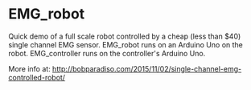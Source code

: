 # EMG_robot

Quick demo of a full scale robot controlled by a cheap (less than $40) single channel EMG sensor.
EMG_robot runs on an Arduino Uno on the robot.
EMG_controller runs on the controller's Arduino Uno.

More info at: http://bobparadiso.com/2015/11/02/single-channel-emg-controlled-robot/
